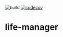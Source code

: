 ![build](https://github.com/dolatapatryk1/life-manager/workflows/build/badge.svg?branch=main)
[![codecov](https://codecov.io/gh/dolatapatryk1/life-manager/branch/main/graph/badge.svg?token=R7V0HTRW7P)](https://codecov.io/gh/dolatapatryk1/life-manager)

# life-manager
